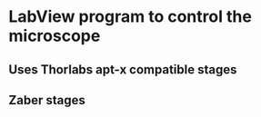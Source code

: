 # LabView program to control the microscope
## Uses Thorlabs apt-x compatible stages
## Zaber stages
